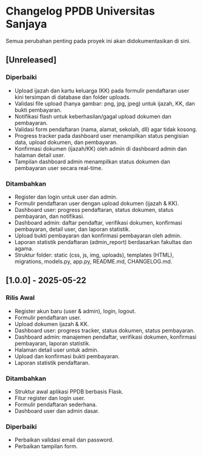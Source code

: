 # Changelog PPDB Universitas Sanjaya

Semua perubahan penting pada proyek ini akan didokumentasikan di sini.

## [Unreleased]
### Diperbaiki
- Upload ijazah dan kartu keluarga (KK) pada formulir pendaftaran user kini tersimpan di database dan folder uploads.
- Validasi file upload (hanya gambar: png, jpg, jpeg) untuk ijazah, KK, dan bukti pembayaran.
- Notifikasi flash untuk keberhasilan/gagal upload dokumen dan pembayaran.
- Validasi form pendaftaran (nama, alamat, sekolah, dll) agar tidak kosong.
- Progress tracker pada dashboard user menampilkan status pengisian data, upload dokumen, dan pembayaran.
- Konfirmasi dokumen (ijazah/KK) oleh admin di dashboard admin dan halaman detail user.
- Tampilan dashboard admin menampilkan status dokumen dan pembayaran user secara real-time.

### Ditambahkan
- Register dan login untuk user dan admin.
- Formulir pendaftaran user dengan upload dokumen (ijazah & KK).
- Dashboard user: progress pendaftaran, status dokumen, status pembayaran, dan notifikasi.
- Dashboard admin: daftar pendaftar, verifikasi dokumen, konfirmasi pembayaran, detail user, dan laporan statistik.
- Upload bukti pembayaran dan konfirmasi pembayaran oleh admin.
- Laporan statistik pendaftaran (admin_report) berdasarkan fakultas dan agama.
- Struktur folder: static (css, js, img, uploads), templates (HTML), migrations, models.py, app.py, README.md, CHANGELOG.md.

## [1.0.0] - 2025-05-22
### Rilis Awal
- Register akun baru (user & admin), login, logout.
- Formulir pendaftaran user.
- Upload dokumen ijazah & KK.
- Dashboard user: progress tracker, status dokumen, status pembayaran.
- Dashboard admin: manajemen pendaftar, verifikasi dokumen, konfirmasi pembayaran, laporan statistik.
- Halaman detail user untuk admin.
- Upload dan konfirmasi bukti pembayaran.
- Laporan statistik pendaftaran.


### Ditambahkan
- Struktur awal aplikasi PPDB berbasis Flask.
- Fitur register dan login user.
- Formulir pendaftaran sederhana.
- Dashboard user dan admin dasar.

### Diperbaiki
- Perbaikan validasi email dan password.
- Perbaikan tampilan form.
